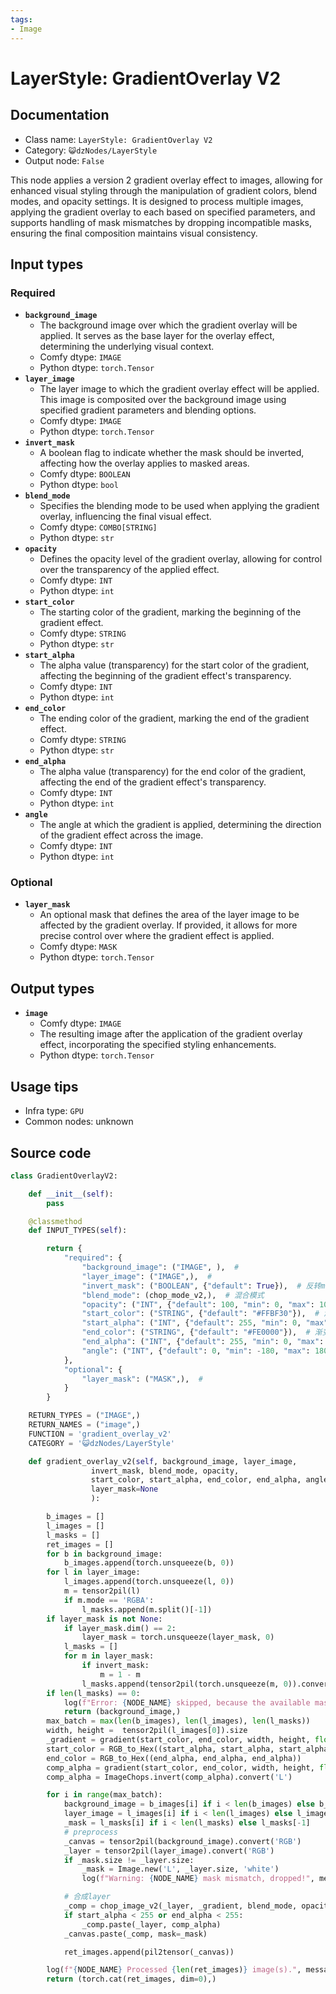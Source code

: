 ```yaml
---
tags:
- Image
---
```


# LayerStyle: GradientOverlay V2
## Documentation
- Class name: `LayerStyle: GradientOverlay V2`
- Category: `😺dzNodes/LayerStyle`
- Output node: `False`

This node applies a version 2 gradient overlay effect to images, allowing for enhanced visual styling through the manipulation of gradient colors, blend modes, and opacity settings. It is designed to process multiple images, applying the gradient overlay to each based on specified parameters, and supports handling of mask mismatches by dropping incompatible masks, ensuring the final composition maintains visual consistency.
## Input types
### Required
- **`background_image`**
    - The background image over which the gradient overlay will be applied. It serves as the base layer for the overlay effect, determining the underlying visual context.
    - Comfy dtype: `IMAGE`
    - Python dtype: `torch.Tensor`
- **`layer_image`**
    - The layer image to which the gradient overlay effect will be applied. This image is composited over the background image using specified gradient parameters and blending options.
    - Comfy dtype: `IMAGE`
    - Python dtype: `torch.Tensor`
- **`invert_mask`**
    - A boolean flag to indicate whether the mask should be inverted, affecting how the overlay applies to masked areas.
    - Comfy dtype: `BOOLEAN`
    - Python dtype: `bool`
- **`blend_mode`**
    - Specifies the blending mode to be used when applying the gradient overlay, influencing the final visual effect.
    - Comfy dtype: `COMBO[STRING]`
    - Python dtype: `str`
- **`opacity`**
    - Defines the opacity level of the gradient overlay, allowing for control over the transparency of the applied effect.
    - Comfy dtype: `INT`
    - Python dtype: `int`
- **`start_color`**
    - The starting color of the gradient, marking the beginning of the gradient effect.
    - Comfy dtype: `STRING`
    - Python dtype: `str`
- **`start_alpha`**
    - The alpha value (transparency) for the start color of the gradient, affecting the beginning of the gradient effect's transparency.
    - Comfy dtype: `INT`
    - Python dtype: `int`
- **`end_color`**
    - The ending color of the gradient, marking the end of the gradient effect.
    - Comfy dtype: `STRING`
    - Python dtype: `str`
- **`end_alpha`**
    - The alpha value (transparency) for the end color of the gradient, affecting the end of the gradient effect's transparency.
    - Comfy dtype: `INT`
    - Python dtype: `int`
- **`angle`**
    - The angle at which the gradient is applied, determining the direction of the gradient effect across the image.
    - Comfy dtype: `INT`
    - Python dtype: `int`
### Optional
- **`layer_mask`**
    - An optional mask that defines the area of the layer image to be affected by the gradient overlay. If provided, it allows for more precise control over where the gradient effect is applied.
    - Comfy dtype: `MASK`
    - Python dtype: `torch.Tensor`
## Output types
- **`image`**
    - Comfy dtype: `IMAGE`
    - The resulting image after the application of the gradient overlay effect, incorporating the specified styling enhancements.
    - Python dtype: `torch.Tensor`
## Usage tips
- Infra type: `GPU`
- Common nodes: unknown


## Source code
```python
class GradientOverlayV2:

    def __init__(self):
        pass

    @classmethod
    def INPUT_TYPES(self):

        return {
            "required": {
                "background_image": ("IMAGE", ),  #
                "layer_image": ("IMAGE",),  #
                "invert_mask": ("BOOLEAN", {"default": True}),  # 反转mask
                "blend_mode": (chop_mode_v2,),  # 混合模式
                "opacity": ("INT", {"default": 100, "min": 0, "max": 100, "step": 1}),  # 透明度
                "start_color": ("STRING", {"default": "#FFBF30"}),  # 渐变开始颜色
                "start_alpha": ("INT", {"default": 255, "min": 0, "max": 255, "step": 1}),
                "end_color": ("STRING", {"default": "#FE0000"}),  # 渐变结束颜色
                "end_alpha": ("INT", {"default": 255, "min": 0, "max": 255, "step": 1}),
                "angle": ("INT", {"default": 0, "min": -180, "max": 180, "step": 1}),  # 渐变角度
            },
            "optional": {
                "layer_mask": ("MASK",),  #
            }
        }

    RETURN_TYPES = ("IMAGE",)
    RETURN_NAMES = ("image",)
    FUNCTION = 'gradient_overlay_v2'
    CATEGORY = '😺dzNodes/LayerStyle'

    def gradient_overlay_v2(self, background_image, layer_image,
                  invert_mask, blend_mode, opacity,
                  start_color, start_alpha, end_color, end_alpha, angle,
                  layer_mask=None
                  ):

        b_images = []
        l_images = []
        l_masks = []
        ret_images = []
        for b in background_image:
            b_images.append(torch.unsqueeze(b, 0))
        for l in layer_image:
            l_images.append(torch.unsqueeze(l, 0))
            m = tensor2pil(l)
            if m.mode == 'RGBA':
                l_masks.append(m.split()[-1])
        if layer_mask is not None:
            if layer_mask.dim() == 2:
                layer_mask = torch.unsqueeze(layer_mask, 0)
            l_masks = []
            for m in layer_mask:
                if invert_mask:
                    m = 1 - m
                l_masks.append(tensor2pil(torch.unsqueeze(m, 0)).convert('L'))
        if len(l_masks) == 0:
            log(f"Error: {NODE_NAME} skipped, because the available mask is not found.", message_type='error')
            return (background_image,)
        max_batch = max(len(b_images), len(l_images), len(l_masks))
        width, height =  tensor2pil(l_images[0]).size
        _gradient = gradient(start_color, end_color, width, height, float(angle))
        start_color = RGB_to_Hex((start_alpha, start_alpha, start_alpha))
        end_color = RGB_to_Hex((end_alpha, end_alpha, end_alpha))
        comp_alpha = gradient(start_color, end_color, width, height, float(angle))
        comp_alpha = ImageChops.invert(comp_alpha).convert('L')

        for i in range(max_batch):
            background_image = b_images[i] if i < len(b_images) else b_images[-1]
            layer_image = l_images[i] if i < len(l_images) else l_images[-1]
            _mask = l_masks[i] if i < len(l_masks) else l_masks[-1]
            # preprocess
            _canvas = tensor2pil(background_image).convert('RGB')
            _layer = tensor2pil(layer_image).convert('RGB')
            if _mask.size != _layer.size:
                _mask = Image.new('L', _layer.size, 'white')
                log(f"Warning: {NODE_NAME} mask mismatch, dropped!", message_type='warning')

            # 合成layer
            _comp = chop_image_v2(_layer, _gradient, blend_mode, opacity)
            if start_alpha < 255 or end_alpha < 255:
                _comp.paste(_layer, comp_alpha)
            _canvas.paste(_comp, mask=_mask)

            ret_images.append(pil2tensor(_canvas))

        log(f"{NODE_NAME} Processed {len(ret_images)} image(s).", message_type='finish')
        return (torch.cat(ret_images, dim=0),)

```
